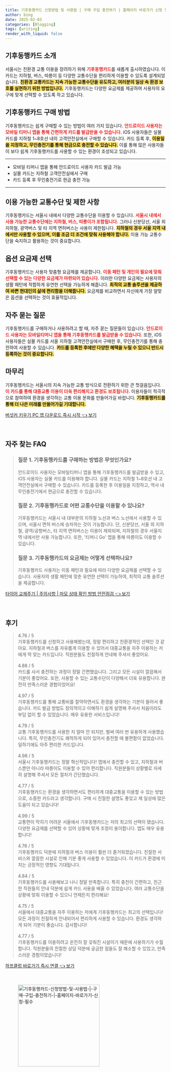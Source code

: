 ```yaml
---
title: 기후동행카드 신청방법 및 사용법 | 구매 구입 충전하기 | 홈페이지 바로가기 신청 필수
author: bing
date: 2025-02-03
categories: [Blogging]
tags: [writing]
render_with_liquid: false
---
```



<h2 id='기후동행카드 소개'>기후동행카드 소개</h2>

<p>서울시는 친환경 교통 이용을 장려하기 위해 <b><span style="color: #ee2323;">기후동행카드</span></b>를 새롭게 출시하였습니다. 이 카드는 지하철, 버스, 따릉이 등 다양한 교통수단을 편리하게 이용할 수 있도록 설계되었습니다. <b><span style="background-color: #ffe066;">친환경 교통카드는 지속 가능한 교통수단을 유도하고, 여러분의 일상 속 환경 보호를 실현하기 위한 방법입니다.</span></b> 기후동행카드는 다양한 요금제를 제공하여 사용자의 요구에 맞게 선택할 수 있도록 하고 있습니다.</p>

<h2 id='기후동행카드 구매 방법'>기후동행카드 구매 방법</h2>

<p>기후동행카드는 쉽게 구매할 수 있는 방법이 여러 가지 있습니다. <b><span style="color: #ee2323;">안드로이드 사용자는 모바일 티머니 앱을 통해 간편하게 카드를 발급받을 수 있습니다.</span></b> iOS 사용자들은 실물 카드를 지하철 1~8호선 내의 고객안전실에서 구매할 수 있습니다. 카드 등록 후, <b><span style="background-color: #ffe066;">이용일을 지정하고, 무인충전기를 통해 현금으로 충전할 수 있습니다.</span></b> 이를 통해 많은 사용자들이 보다 쉽게 기후동행카드를 사용할 수 있는 환경이 조성되고 있습니다.</p>

<hr />

<ul>
    <li>모바일 티머니 앱을 통해 안드로이드 사용자 카드 발급 가능</li>
    <li>실물 카드는 지하철 고객안전실에서 구매</li>
    <li>카드 등록 후 무인충전기로 현금 충전 가능</li>
</ul>

<hr />

<h2 id='이용 가능한 교통수단 및 제한 사항'>이용 가능한 교통수단 및 제한 사항</h2>

<p>기후동행카드는 서울시 내에서 다양한 교통수단을 이용할 수 있습니다. <b><span style="color: #ee2323;">서울시 내에서 사용 가능한 교통수단에는 지하철, 버스, 따릉이가 포함됩니다.</span></b> 그러나 신분당선, 서울 외 지하철, 광역버스 및 타 지역 면허버스는 사용이 제한됩니다. <b><span style="background-color: #ffe066;">지하철의 경우 서울 지역 내에서만 사용할 수 있으며, 이를 조금 더 조건에 맞춰 사용해야 합니다.</span></b> 이용 가능 교통수단을 숙지하고 활용하는 것이 중요합니다.</p>

<h2 id='옵션 요금제 선택'>옵션 요금제 선택</h2>

<p>기후동행카드는 사용자 맞춤형 요금제를 제공합니다. <b><span style="color: #ee2323;">이동 패턴 및 개인의 필요에 맞춰 선택할 수 있는 다양한 요금제가 마련되어 있습니다.</span></b> 이러한 다양한 요금제는 사용자의 생활 패턴에 적합하게 유연한 선택을 가능하게 해줍니다. <b><span style="background-color: #ffe066;">최적의 교통 솔루션을 제공하여 바쁜 현대인의 삶에 편리함을 더해줍니다.</span></b> 요금제를 비교하면서 자신에게 가장 알맞은 옵션을 선택하는 것이 효율적입니다.</p>

<h2 id='자주 묻는 질문'>자주 묻는 질문</h2>

<p>기후동행카드를 구매하거나 사용하려고 할 때, 자주 묻는 질문들이 있습니다. <b><span style="color: #ee2323;">안드로이드 사용자는 모바일티머니 앱을 통해 기후동행카드를 발급받을 수 있습니다.</span></b> 또한, iOS 사용자들은 실물 카드를 서울 지하철 고객안전실에서 구매한 후, 무인충전기를 통해 충전하여 사용할 수 있습니다. <b><span style="background-color: #ffe066;">카드를 등록한 후에만 다양한 혜택을 누릴 수 있으니 반드시 등록하는 것이 중요합니다.</span></b></p>

<h2 id='마무리'>마무리</h2>

<p>기후동행카드는 서울시의 지속 가능한 교통 방식으로 전환하기 위한 큰 첫걸음입니다. <b><span style="color: #ee2323;">이 카드를 통해 대중교통 이용이 더욱 편리해지고 환경도 보호됩니다.</span></b> 이용자들이 적극적으로 참여하여 환경을 생각하는 교통 이용 문화를 만들어가길 바랍니다. <b><span style="background-color: #ffe066;">기후동행카드를 통해 더 나은 미래를 만들어가길 기대합니다.</span></b></p>


<p><a class="click-button" title="버섯커 키우기 PC 앱 다운로드 즉시 시작" href="https://purplelist.github.io/posts/%EB%B2%84%EC%84%AF%EC%BB%A4-%ED%82%A4%EC%9A%B0%EA%B8%B0-PC-%EC%95%B1-%EB%8B%A4%EC%9A%B4%EB%A1%9C%EB%93%9C-%EC%A6%89%EC%8B%9C-%EC%8B%9C%EC%9E%91/" rel="dofollow">버섯커 키우기 PC 앱 다운로드 즉시 시작 👈 보기</a></p><br>
<h2 id='자주_찾는_FAQ'>자주 찾는 FAQ</h2>
<div itemscope="" itemtype="https://schema.org/FAQPage">
<blockquote>
<div itemscope="" itemprop="mainEntity" itemtype="https://schema.org/Question">
<h3 itemprop="name">질문 1. 기후동행카드를 구매하는 방법은 무엇인가요?</h3>
<div itemscope="" itemprop="acceptedAnswer" itemtype="https://schema.org/Answer">
<span itemprop="text">
<p>안드로이드 사용자는 모바일티머니 앱을 통해 기후동행카드를 발급받을 수 있고, iOS 사용자는 실물 카드를 이용해야 합니다. 실물 카드는 지하철 1~8호선 내 고객안전실에서 구매할 수 있습니다. 카드를 등록한 후 이용일을 지정하고, 역사 내 무인충전기에서 현금으로 충전할 수 있습니다.</p>
</span>
</div>
</div>
<div itemscope="" itemprop="mainEntity" itemtype="https://schema.org/Question">
<h3 itemprop="name">질문 2. 기후동행카드로 어떤 교통수단을 이용할 수 있나요?</h3>
<div itemscope="" itemprop="acceptedAnswer" itemtype="https://schema.org/Answer">
<span itemprop="text">
<p>기후동행카드는 서울시 내 대부분의 지하철 노선과 버스 노선에서 사용할 수 있으며, 서울시 면허 버스에 승차하는 것이 가능합니다. 단, 신분당선, 서울 외 지하철, 광역/공항버스, 타 지역 면허버스는 이용이 제외되며, 지하철의 경우 서울지역 내에서만 사용 가능합니다. 또한, '티머니 Go' 앱을 통해 따릉이도 이용할 수 있습니다.</p>
</span>
</div>
</div>
<div itemscope="" itemprop="mainEntity" itemtype="https://schema.org/Question">
<h3 itemprop="name">질문 3. 기후동행카드의 요금제는 어떻게 선택하나요?</h3>
<div itemscope="" itemprop="acceptedAnswer" itemtype="https://schema.org/Answer">
<span itemprop="text">
<p>기후동행카드 사용자는 이동 패턴과 필요에 따라 다양한 요금제를 선택할 수 있습니다. 사용자의 생활 패턴에 맞춘 유연한 선택이 가능하여, 최적의 교통 솔루션을 제공합니다.</p>
</span>
</div>
</div>
</blockquote>
</div>
<p><a class="click-button" title="타이어 교체주기 | 주의사항 | 마모 상태 확인 방법 안전점검" href="https://purplelist.github.io/posts/%ED%83%80%EC%9D%B4%EC%96%B4-%EA%B5%90%EC%B2%B4%EC%A3%BC%EA%B8%B0-%EC%A3%BC%EC%9D%98%EC%82%AC%ED%95%AD-%EB%A7%88%EB%AA%A8-%EC%83%81%ED%83%9C-%ED%99%95%EC%9D%B8-%EB%B0%A9%EB%B2%95-%EC%95%88%EC%A0%84%EC%A0%90%EA%B2%80/" rel="dofollow">타이어 교체주기 | 주의사항 | 마모 상태 확인 방법 안전점검 👈 보기</a></p><br>
<h2 id='후기'>후기</h2>
<div itemscope itemtype="https://schema.org/Product">
  <blockquote>
  <div itemprop="review" itemscope itemtype="https://schema.org/Review">
      <div itemprop="reviewRating" itemscope itemtype="https://schema.org/Rating"> <span itemprop="ratingValue">4.76</span> / <span itemprop="bestRating">5</span> </div>
      <span itemprop="reviewBody">기후동행카드를 신청하고 사용해봤는데, 정말 편리하고 친환경적인 선택인 것 같아요. 지하철과 버스를 자유롭게 이용할 수 있어서 대중교통을 자주 이용하는 저에게 딱 맞는 카드입니다. 직원분들도 친절하게 안내해 주셔서 좋았어요.</span>
  </div>
  <br>
  <div itemprop="review" itemscope itemtype="https://schema.org/Review">
      <div itemprop="reviewRating" itemscope itemtype="https://schema.org/Rating"> <span itemprop="ratingValue">4.88</span> / <span itemprop="bestRating">5</span> </div>
      <span itemprop="reviewBody">카드를 사서 충전하는 과정이 정말 간편했습니다. 그리고 모든 시설이 깔끔해서 기분이 좋았어요. 또한, 사용할 수 있는 교통수단이 다양해서 더욱 유용합니다. 완전히 만족스러운 경험이었어요!</span>
  </div>
  <br>
  <div itemprop="review" itemscope itemtype="https://schema.org/Review">
      <div itemprop="reviewRating" itemscope itemtype="https://schema.org/Rating"> <span itemprop="ratingValue">4.97</span> / <span itemprop="bestRating">5</span> </div>
      <span itemprop="reviewBody">기후동행카드를 통해 교통비를 절약하면서도 환경을 생각하는 기분이 들어서 좋습니다. 카드 발급 방법도 창의적이고 이해하기 쉽게 설명해 주셔서 처음이라도 부담 없이 할 수 있었습니다. 매우 유용한 서비스입니다!</span>
  </div>
  <br>
  <div itemprop="review" itemscope itemtype="https://schema.org/Review">
      <div itemprop="reviewRating" itemscope itemtype="https://schema.org/Rating"> <span itemprop="ratingValue">4.79</span> / <span itemprop="bestRating">5</span> </div>
      <span itemprop="reviewBody">교통 기후동행카드를 사용한 지 얼마 안 되지만, 벌써 여러 번 유용하게 사용했습니다. 특히, 무인충전기도 쾌적하게 되어 있어서 충전할 때 불편함이 없었습니다. 일하기에도 아주 편리한 카드입니다.</span>
  </div>
  <br>
  <div itemprop="review" itemscope itemtype="https://schema.org/Review">
      <div itemprop="reviewRating" itemscope itemtype="https://schema.org/Rating"> <span itemprop="ratingValue">4.98</span> / <span itemprop="bestRating">5</span> </div>
      <span itemprop="reviewBody">서울시 기후동행카드는 정말 혁신적입니다! 앱에서 충전할 수 있고, 지하철과 버스뿐만 아니라 따릉이도 이용할 수 있어 편리합니다. 직원분들이 상황별로 자세히 설명해 주셔서 모든 절차가 간단했습니다.</span>
  </div>
  <br>
  <div itemprop="review" itemscope itemtype="https://schema.org/Review">
      <div itemprop="reviewRating" itemscope itemtype="https://schema.org/Rating"> <span itemprop="ratingValue">4.77</span> / <span itemprop="bestRating">5</span> </div>
      <span itemprop="reviewBody">기후동행카드는 환경을 생각하면서도 편리하게 대중교통을 이용할 수 있는 방법으로, 소중한 카드라고 생각합니다. 구매 시 친절한 설명도 좋았고 제 일상에 많은 도움이 되고 있습니다!</span>
  </div>
  <br>
  <div itemprop="review" itemscope itemtype="https://schema.org/Review">
      <div itemprop="reviewRating" itemscope itemtype="https://schema.org/Rating"> <span itemprop="ratingValue">4.99</span> / <span itemprop="bestRating">5</span> </div>
      <span itemprop="reviewBody">교통편이 막히기 어려운 서울에서 기후동행카드는 저의 최고의 선택이 됐습니다. 다양한 요금제를 선택할 수 있어 상황에 맞게 조정이 용이합니다. 앱도 매우 유용합니다!</span>
  </div>
  <br>
  <div itemprop="review" itemscope itemtype="https://schema.org/Review">
      <div itemprop="reviewRating" itemscope itemtype="https://schema.org/Rating"> <span itemprop="ratingValue">4.76</span> / <span itemprop="bestRating">5</span> </div>
      <span itemprop="reviewBody">기후동행카드 덕분에 지하철과 버스 이용이 훨씬 더 즐거워졌습니다. 친절한 서비스와 깔끔한 시설로 인해 기분 좋게 사용할 수 있었습니다. 이 카드가 환경에 미치는 긍정적인 영향도 기대됩니다.</span>
  </div>
  <br>
  <div itemprop="review" itemscope itemtype="https://schema.org/Review">
      <div itemprop="reviewRating" itemscope itemtype="https://schema.org/Rating"> <span itemprop="ratingValue">4.84</span> / <span itemprop="bestRating">5</span> </div>
      <span itemprop="reviewBody">기후동행카드를 사용해보고 나니 정말 만족합니다. 특히 충전이 간편하고, 친근한 직원들의 안내 덕분에 쉽게 카드 사용을 배울 수 있었습니다. 여러 교통수단을 상황에 맞춰 이용할 수 있으니 언제든지 편리해요!</span>
  </div>
  <br>
  <div itemprop="review" itemscope itemtype="https://schema.org/Review">
      <div itemprop="reviewRating" itemscope itemtype="https://schema.org/Rating"> <span itemprop="ratingValue">4.75</span> / <span itemprop="bestRating">5</span> </div>
      <span itemprop="reviewBody">서울에서 대중교통을 자주 이용하는 저에게 기후동행카드는 최고의 선택입니다! 모든 과정이 친절하게 안내되어서 편리하게 사용할 수 있습니다. 환경도 생각하게 되어 기분이 좋습니다. 감사합니다!</span>
  </div>
  <br>
  <div itemprop="review" itemscope itemtype="https://schema.org/Review">
      <div itemprop="reviewRating" itemscope itemtype="https://schema.org/Rating"> <span itemprop="ratingValue">4.77</span> / <span itemprop="bestRating">5</span> </div>
      <span itemprop="reviewBody">기후동행카드를 이용하려고 온전히 잘 갖춰진 시설이기 때문에 사용하기가 수월합니다. 직원분들의 친절한 상담 덕분에 궁금한 점들도 잘 해소할 수 있었고, 만족스러운 경험이었습니다!</span>
  </div>
  </blockquote>
</div>
<p><a class="click-button" title="하프클럽 바로가기 즉시 연결" href="https://purplelist.github.io/posts/%ED%95%98%ED%94%84%ED%81%B4%EB%9F%BD-%EB%B0%94%EB%A1%9C%EA%B0%80%EA%B8%B0-%EC%A6%89%EC%8B%9C-%EC%97%B0%EA%B2%B0/" rel="dofollow">하프클럽 바로가기 즉시 연결 👈 보기</a></p><br>
<figure class="image"><img src="https://purplelist.github.io/assets/img/thumbnail/기후동행카드-신청방법-및-사용법-|-구매-구입-충전하기-|-홈페이지-바로가기-신청-필수.webp" alt="기후동행카드-신청방법-및-사용법-|-구매-구입-충전하기-|-홈페이지-바로가기-신청-필수" width="256" height="256"></figure>